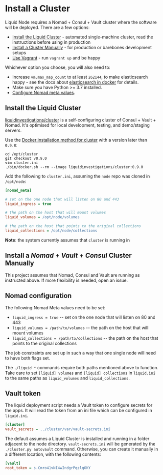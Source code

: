 # Install a Cluster

Liquid Node requires a Nomad + Consul + Vault cluster where the software will
be deployed. There are a few options:

* [Install the Liquid Cluster](#install-the-liquid-cluster) - automated
  single-machine cluster, read the instructions before using in production
* [Install a Cluster Manually](#install-a-cluster-manually) - for production or
  barebones development setups
* [Use Vagrant](./Vagrant.md) - run `vagrant up` and be happy


Whichever option you choose, you will also need to:

* Increase `vm.max_map_count` to at least `262144`, to make elasticsearch
  happy - see the docs about [elasticsearch in docker][] for details.
* Make sure you have Python >= 3.7 installed.
* [Configure Nomad meta values](#nomad-configuration).

[elasticsearch in docker]: https://www.elastic.co/guide/en/elasticsearch/reference/current/docker.html#docker-cli-run-prod-mode


## Install the Liquid Cluster

[liquidinvestigations/cluster][cluster] is a self-configuring cluster of
Consul + Vault + Nomad. It's optimised for local development, testing, and
demo/staging servers.

Use the [Docker installation method for cluster](https://github.com/liquidinvestigations/cluster/blob/master/docs/Docker-Installation.md#options-using-bindockersh) with a version later than `0.9.0`:

```shell
cd /opt/cluster
git checkout v0.9.0
vim cluster.ini
./bin/docker.sh --rm --image liquidinvestigations/cluster:0.9.0
```

Add the following to `cluster.ini`, assuming the `node`
repo was cloned in `/opt/node`:

```ini
[nomad_meta]

# set on the one node that will listen on 80 and 443
liquid_ingress = true

# the path on the host that will mount volumes
liquid_volumes = /opt/node/volumes

# the path on the host that points to the original collections
liquid_collections = /opt/node/collections
```


**Note:** the system currently assumes that `cluster` is running in 

[cluster]: https://github.com/liquidinvestigations/cluster


## Install a *Nomad + Vault + Consul* Cluster Manually

This project assumes that Nomad, Consul and Vault are running as instructed above.
If more flexibility is needed, open an issue.

## Nomad configuration

The following Nomad Meta values need to be set:

- `liquid_ingress = true` -- set on the one node that will listen on 80 and 443
- `liquid_volumes = /path/to/volumes` -- the path on the host that will mount
  volumes
- `liquid_collections = /path/to/collections` -- the path on the host that
  points to the original collections

The job constraints are set up in such a way that one single node will need to
have both flags set.

The `./liquid *` commands require both paths mentioned above to function. Take
care to set `[liquid] volumes` and `[liquid] collections` in `liquid.ini` to
the same paths as `liquid_volumes` and `liquid_collections`.


## Vault token

The liquid deployment script needs a Vault token to configure secrets for the
apps. It will read the token from an ini file which can be configured in
`liquid.ini`.

```ini
[cluster]
vault_secrets = ../cluster/var/vault-secrets.ini
```

The default assumes a Liquid Cluster is installed and running in a folder
adjacent to the node directory. `vault-secrets.ini` will be generated by the
`./cluster.py autovault` command. Otherwise, you can create it manually in a
different location, with the following contents:

```ini
[vault]
root_token = s.Cmro41vNI4wIndgrPqzlqOKY
```
